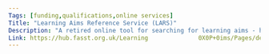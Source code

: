 ```yaml
---
Tags: [funding,qualifications,online services]
Title: "Learning Aims Reference Service (LARS)"
Description: "A retired online tool for searching for learning aims - has now been replaced by 'Find a Learning Aim'."
Link: https://hub.fasst.org.uk/Learning              0X0P+0ims/Pages/default.aspx
---
```

